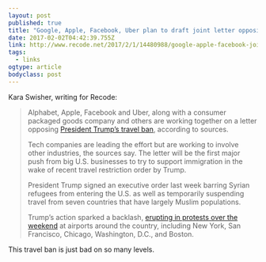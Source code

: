 ```yaml
---
layout: post 
published: true 
title: "Google, Apple, Facebook, Uber plan to draft joint letter opposing Trump’s travel ban" 
date: 2017-02-02T04:42:39.755Z 
link: http://www.recode.net/2017/2/1/14480988/google-apple-facebook-joint-letter-opposing-trump-travel-ban 
tags:
  - links
ogtype: article 
bodyclass: post 
---
```


Kara Swisher, writing for Recode:

> Alphabet, Apple, Facebook and Uber, along with a consumer packaged goods company and others are working together on a letter opposing [President Trump’s travel ban](https://www.nytimes.com/2017/01/27/us/politics/trump-syrian-refugees.html), according to sources.
> 
> Tech companies are leading the effort but are working to involve other industries, the sources say. The letter will be the first major push from big U.S. businesses to try to support immigration in the wake of recent travel restriction order by Trump.
> 
> President Trump signed an executive order last week barring Syrian refugees from entering the U.S. as well as temporarily suspending travel from seven countries that have largely Muslim populations.
> 
> Trump’s action sparked a backlash, [erupting in protests over the weekend](https://twitter.com/search?q=%23letthemin&src=tyah) at airports around the country, including New York, San Francisco, Chicago, Washington, D.C., and Boston.

This travel ban is just bad on so many levels.
